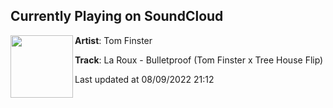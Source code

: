 ## Currently Playing on SoundCloud

[<img align="left" width="100" src="https://i1.sndcdn.com/artworks-C9iedOzv2FYY2IkK-5THgrA-t500x500.jpg">](https://soundcloud.com/tomfinster/la-roux-bulletproof-tom-finster-flips-treehouse-rmx)

**Artist**: Tom Finster 

**Track**: La Roux - Bulletproof (Tom Finster x Tree House Flip)

Last updated at 08/09/2022 21:12
